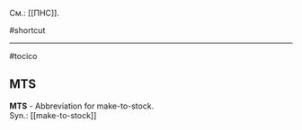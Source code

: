 См.: [[ПНС]].

#shortcut




<hr/>

#tocico

## MTS

<b>MTS</b> - Abbreviation for make-to-stock.   
Syn.: [[make-to-stock]]


